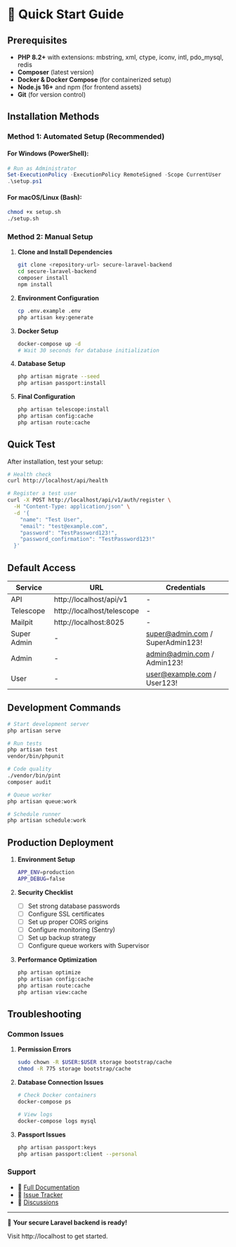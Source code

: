# 🚀 Quick Start Guide

## Prerequisites

- **PHP 8.2+** with extensions: mbstring, xml, ctype, iconv, intl, pdo_mysql, redis
- **Composer** (latest version)
- **Docker & Docker Compose** (for containerized setup)
- **Node.js 16+** and npm (for frontend assets)
- **Git** (for version control)

## Installation Methods

### Method 1: Automated Setup (Recommended)

#### For Windows (PowerShell):
```powershell
# Run as Administrator
Set-ExecutionPolicy -ExecutionPolicy RemoteSigned -Scope CurrentUser
.\setup.ps1
```

#### For macOS/Linux (Bash):
```bash
chmod +x setup.sh
./setup.sh
```

### Method 2: Manual Setup

1. **Clone and Install Dependencies**
   ```bash
   git clone <repository-url> secure-laravel-backend
   cd secure-laravel-backend
   composer install
   npm install
   ```

2. **Environment Configuration**
   ```bash
   cp .env.example .env
   php artisan key:generate
   ```

3. **Docker Setup**
   ```bash
   docker-compose up -d
   # Wait 30 seconds for database initialization
   ```

4. **Database Setup**
   ```bash
   php artisan migrate --seed
   php artisan passport:install
   ```

5. **Final Configuration**
   ```bash
   php artisan telescope:install
   php artisan config:cache
   php artisan route:cache
   ```

## Quick Test

After installation, test your setup:

```bash
# Health check
curl http://localhost/api/health

# Register a test user
curl -X POST http://localhost/api/v1/auth/register \
  -H "Content-Type: application/json" \
  -d '{
    "name": "Test User",
    "email": "test@example.com",
    "password": "TestPassword123!",
    "password_confirmation": "TestPassword123!"
  }'
```

## Default Access

| Service | URL | Credentials |
|---------|-----|-------------|
| API | http://localhost/api/v1 | - |
| Telescope | http://localhost/telescope | - |
| Mailpit | http://localhost:8025 | - |
| Super Admin | - | super@admin.com / SuperAdmin123! |
| Admin | - | admin@admin.com / Admin123! |
| User | - | user@example.com / User123! |

## Development Commands

```bash
# Start development server
php artisan serve

# Run tests
php artisan test
vendor/bin/phpunit

# Code quality
./vendor/bin/pint
composer audit

# Queue worker
php artisan queue:work

# Schedule runner
php artisan schedule:work
```

## Production Deployment

1. **Environment Setup**
   ```bash
   APP_ENV=production
   APP_DEBUG=false
   ```

2. **Security Checklist**
   - [ ] Set strong database passwords
   - [ ] Configure SSL certificates
   - [ ] Set up proper CORS origins
   - [ ] Configure monitoring (Sentry)
   - [ ] Set up backup strategy
   - [ ] Configure queue workers with Supervisor

3. **Performance Optimization**
   ```bash
   php artisan optimize
   php artisan config:cache
   php artisan route:cache
   php artisan view:cache
   ```

## Troubleshooting

### Common Issues

1. **Permission Errors**
   ```bash
   sudo chown -R $USER:$USER storage bootstrap/cache
   chmod -R 775 storage bootstrap/cache
   ```

2. **Database Connection Issues**
   ```bash
   # Check Docker containers
   docker-compose ps
   
   # View logs
   docker-compose logs mysql
   ```

3. **Passport Issues**
   ```bash
   php artisan passport:keys
   php artisan passport:client --personal
   ```

### Support

- 📖 [Full Documentation](./docs/API.md)
- 🐛 [Issue Tracker](https://github.com/your-repo/issues)
- 💬 [Discussions](https://github.com/your-repo/discussions)

---

🎉 **Your secure Laravel backend is ready!** 

Visit http://localhost to get started.
